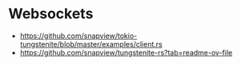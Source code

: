 # Websockets
- https://github.com/snapview/tokio-tungstenite/blob/master/examples/client.rs
- https://github.com/snapview/tungstenite-rs?tab=readme-ov-file
